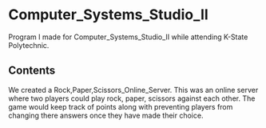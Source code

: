 # Computer_Systems_Studio_II
Program I made for Computer_Systems_Studio_II while attending K-State Polytechnic.

## Contents
We created a Rock,Paper,Scissors_Online_Server.
This was an online server where two players could play rock, paper, scissors against each other. The game would keep track of points along with preventing players from changing there answers once they have made their choice.

